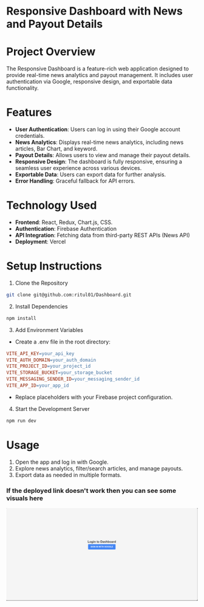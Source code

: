 # Responsive Dashboard with News and Payout Details

# Project Overview
The Responsive Dashboard is a feature-rich web application designed to provide real-time news analytics and payout management. 
It includes user authentication via Google, responsive design, and exportable data functionality.

# Features
- **User Authentication**: Users can log in using their Google account credentials.
- **News Analytics**: Displays real-time news analytics, including news articles, Bar Chart, and keyword.
- **Payout Details**: Allows users to view and manage their payout details.
- **Responsive Design**: The dashboard is fully responsive, ensuring a seamless user experience across various devices.
- **Exportable Data**: Users can export data for further analysis.
- **Error Handling**: Graceful fallback for API errors.

# Technology Used
- **Frontend**: React, Redux, Chart.js, CSS.
- **Authentication**: Firebase Authentication
- **API Integration**: Fetching data from third-party REST APIs (News API)
- **Deployment**: Vercel

# Setup Instructions
1. Clone the Repository
```bash
git clone git@github.com:ritul01/Dashboard.git
```
2. Install Dependencies
```bash
npm install
```
3. Add Environment Variables
- Create a .env file in the root directory:
```makefile
VITE_API_KEY=your_api_key
VITE_AUTH_DOMAIN=your_auth_domain
VITE_PROJECT_ID=your_project_id
VITE_STORAGE_BUCKET=your_storage_bucket
VITE_MESSAGING_SENDER_ID=your_messaging_sender_id
VITE_APP_ID=your_app_id
```
- Replace placeholders with your Firebase project configuration.

4. Start the Development Server
```bash
npm run dev
```




# Usage
1. Open the app and log in with Google.
2. Explore news analytics, filter/search articles, and manage payouts.
3. Export data as needed in multiple formats.


### If the deployed link doesn't work then you can see some visuals here
<img title="Login display" alt="Alt text" src="./src/assets/Screenshot 2024-12-31 164203.png">
